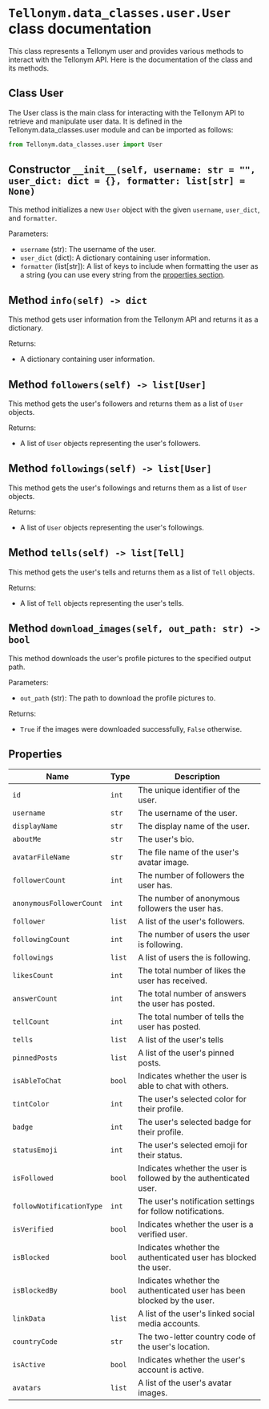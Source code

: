 # `Tellonym.data_classes.user.User` class documentation

This class represents a Tellonym user and provides various methods to interact with the Tellonym API. Here is the documentation of the class and its methods.

## Class User
The User class is the main class for interacting with the Tellonym API to retrieve and manipulate user data. It is defined in the Tellonym.data_classes.user module and can be imported as follows:

```python
from Tellonym.data_classes.user import User
```
## Constructor `__init__(self, username: str = "", user_dict: dict = {}, formatter: list[str] = None)`

This method initializes a new `User` object with the given `username`, `user_dict`, and `formatter`.

Parameters:

- `username` (str): The username of the user.
- `user_dict` (dict): A dictionary containing user information.
- `formatter` (list[str]): A list of keys to include when formatting the user as a string (you can use every string from the [properties section](#properties).

## Method `info(self) -> dict`

This method gets user information from the Tellonym API and returns it as a dictionary.

Returns:

- A dictionary containing user information.

## Method `followers(self) -> list[User]`

This method gets the user's followers and returns them as a list of `User` objects.

Returns:

- A list of `User` objects representing the user's followers.

## Method `followings(self) -> list[User]`

This method gets the user's followings and returns them as a list of `User` objects.

Returns:

- A list of `User` objects representing the user's followings.

## Method `tells(self) -> list[Tell]`

This method gets the user's tells and returns them as a list of `Tell` objects.

Returns:

- A list of `Tell` objects representing the user's tells.

## Method `download_images(self, out_path: str) -> bool`

This method downloads the user's profile pictures to the specified output path.

Parameters:

- `out_path` (str): The path to download the profile pictures to.

Returns:

- `True` if the images were downloaded successfully, `False` otherwise.

## Properties

| Name                     | Type   | Description                                                            |
| ------------------------ | ------ | ---------------------------------------------------------------------- |
| `id`                     | `int`  | The unique identifier of the user.                                     |
| `username`               | `str`  | The username of the user.                                              |
| `displayName`            | `str`  | The display name of the user.                                          |
| `aboutMe`                | `str`  | The user's bio.                                                        |
| `avatarFileName`         | `str`  | The file name of the user's avatar image.                              |
| `followerCount`          | `int`  | The number of followers the user has.                                  |
| `anonymousFollowerCount` | `int`  | The number of anonymous followers the user has.                        |
| `follower`               | `list` | A list of the user's followers.                                        |
| `followingCount`         | `int`  | The number of users the user is following.                             |
| `followings`             | `list` | A list of users the is following.                                      |
| `likesCount`             | `int`  | The total number of likes the user has received.                       |
| `answerCount`            | `int`  | The total number of answers the user has posted.                       |
| `tellCount`              | `int`  | The total number of tells the user has posted.                         |
| `tells`                  | `list` | A list of the user's tells                                             |
| `pinnedPosts`            | `list` | A list of the user's pinned posts.                                     |
| `isAbleToChat`           | `bool` | Indicates whether the user is able to chat with others.                |
| `tintColor`              | `int`  | The user's selected color for their profile.                           |
| `badge`                  | `int`  | The user's selected badge for their profile.                           |
| `statusEmoji`            | `int`  | The user's selected emoji for their status.                            |
| `isFollowed`             | `bool` | Indicates whether the user is followed by the authenticated user.      |
| `followNotificationType` | `int`  | The user's notification settings for follow notifications.             |
| `isVerified`             | `bool` | Indicates whether the user is a verified user.                         |
| `isBlocked`              | `bool` | Indicates whether the authenticated user has blocked the user.         |
| `isBlockedBy`            | `bool` | Indicates whether the authenticated user has been blocked by the user. |
| `linkData`               | `list` | A list of the user's linked social media accounts.                     |
| `countryCode`            | `str`  | The two-letter country code of the user's location.                    |
| `isActive`               | `bool` | Indicates whether the user's account is active.                        |
| `avatars`                | `list` | A list of the user's avatar images.                                    |